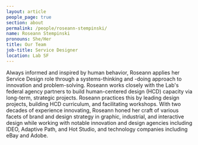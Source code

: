 ```yaml
---
layout: article
people_page: true
section: about
permalink: /people/roseann-stempinski/
name: Roseann Stempinski
pronouns: She/Her
title: Our Team
job-title: Service Designer
location: Lab SF
---
```


Always informed and inspired by human behavior, Roseann applies her Service Design role through a systems-thinking and -doing approach to innovation and problem-solving. Roseann works closely with the Lab's federal agency partners to build human-centered design (HCD) capacity via long-term, strategic projects. Roseann practices this by leading design projects, building HCD curriculum, and facilitating workshops. With two decades of experience innovating, Roseann honed her craft of various facets of brand and design strategy in graphic, industrial, and interactive design while working with notable innovation and design agencies including IDEO, Adaptive Path, and Hot Studio, and technology companies including eBay and Adobe.
